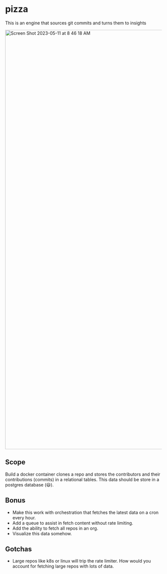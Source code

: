 # pizza
This is an engine that sources git commits and turns them to insights

<img width="1350" alt="Screen Shot 2023-05-11 at 8 46 18 AM" src="https://github.com/open-sauced/pizza/assets/5713670/b91989d8-df6d-4631-8d7d-3089b76ee113">

## Scope
Build a docker container clones a repo and stores the contributors and their contributions (commits) in a relational tables. This data should be store in a postgres database (😃). 

## Bonus
- Make this work with orchestration that fetches the latest data on a cron every hour.
- Add a queue to assist in fetch content without rate limiting.
- Add the ability to fetch all repos in an org.
- Visualize this data somehow.

## Gotchas
- Large repos like k8s or linux will trip the rate limiter. How would you account for fetching large repos with lots of data.
